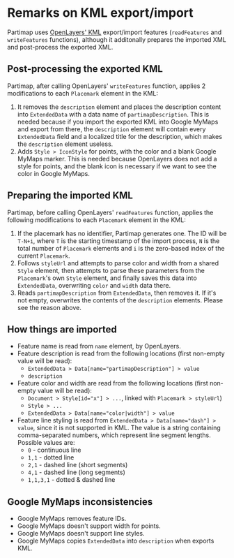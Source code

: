 # Remarks on KML export/import

Partimap uses [OpenLayers' KML](https://openlayers.org/en/v6.15.1/apidoc/module-ol_format_KML-KML.html) export/import features (`readFeatures` and `writeFeatures` functions), although it additonally prepares the imported XML and post-process the exported XML.


## Post-processing the exported KML

Partimap, after calling OpenLayers' `writeFeatures` function, applies 2 modifications to each `Placemark` element in the KML:

1. It removes the `description` element and places the description content into `ExtendedData` with a data name of `partimapDescription`. This is needed because if you import the exported KML into Google MyMaps and export from there, the `description` element will contain every `ExtendedData` field and a localized title for the description, which makes the `description` element useless.
2. Adds `Style > IconStyle` for points, with the color and a blank Google MyMaps marker. This is needed because OpenLayers does not add a style for points, and the blank icon is necessary if we want to see the color in Google MyMaps.



## Preparing the imported KML

Partimap, before calling OpenLayers' `readFeatures` function, applies the following modifications to each `Placemark` element in the KML:

1. If the placemark has no identifier, Partimap generates one. The ID will be `T-N+i`, where `T` is the starting timestamp of the import process, `N` is the total number of `Placemark` elements and `i` is the zero-based index of the current `Placemark`.
2. Follows `styleUrl` and attempts to parse color and width from a shared `Style` element, then attempts to parse these parameters from the `Placemark`'s own `Style` element, and finally saves this data into `ExtendedData`, overwriting `color` and `width` data there.
3. Reads `partimapDescription` from `ExtendedData`, then removes it. If it's not empty, overwrites the contents of the `description` elements. Please see the reason above.


## How things are imported

- Feature name is read from `name` element, by OpenLayers.
- Feature description is read from the following locations (first non-empty value will be read):
	- `ExtendedData > Data[name="partimapDescription"] > value`
	- `description`
- Feature color and width are read from the following locations (first non-empty value will be read):
	- `Document > Style[id="x"] > ...`, linked with `Placemark > styleUrl`)
	- `Style > ...`
	- `ExtendedData > Data[name="color|width"] > value`
- Feature line styling is read from `ExtendedData > Data[name="dash"] > value`, since it is not supported in KML. The value is a string containing comma-separated numbers, which represent line segment lengths. Possible values are:
	- `0` - continuous line
	- `1,1` - dotted line
	- `2,1` - dashed line (short segments)
	- `4,1` - dashed line (long segments)
	- `1,1,3,1` - dotted & dashed line


## Google MyMaps inconsistencies

- Google MyMaps removes feature IDs.
- Google MyMaps doesn't support width for points.
- Google MyMaps doesn't support line styles.
- Google MyMaps copies `ExtendedData` into `description` when exports KML.
